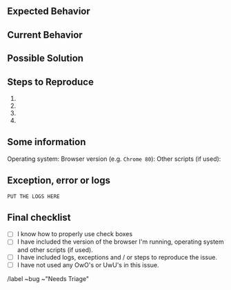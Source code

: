 <!--- Provide a general summary of the issue in the Title above -->

## Expected Behavior
<!--- Tell us what you expected to happen -->

## Current Behavior
<!--- Tell us what happens instead of the expected behavior -->

## Possible Solution
<!--- Not obligatory, but suggest a fix/reason for the bug -->
<!--- I'd rather you leave it blank then just say "fix it" -->

## Steps to Reproduce
<!--- Provide a link to a live example, or an unambiguous set of steps to -->
<!--- reproduce this bug. -->
1.
2.
3.
4.


## Some information
Operating system: 
Browser version (e.g. `Chrome 80`): 
Other scripts (if used): 

## Exception, error or logs
<!--- Open your developer console and copy/paste the logs into here. -->
<!--- Chrome: Command+Option+J (Mac) or Control+Shift+J (Windows, Linux, Chrome OS) -->
<!--- Firefox: Ctrl+Shift+K (Command+Option+K on OS X) -->
```
PUT THE LOGS HERE
```

## Final checklist
- [ ] I know how to properly use check boxes 
- [ ] I have included the version of the browser I'm running, operating system and other scripts (if used).
- [ ] I have included logs, exceptions and / or steps to reproduce the issue.
- [ ] I have not used any OwO's or UwU's in this issue.

<!--- ONLY CHANGE ABOVE THIS LINE!!! -->

/label ~bug ~"Needs Triage" 
